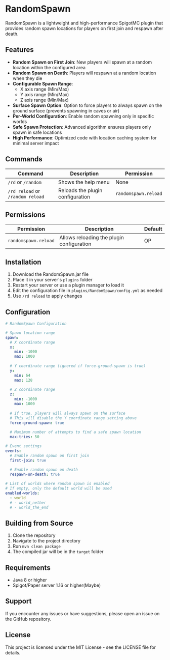 # RandomSpawn

RandomSpawn is a lightweight and high-performance SpigotMC plugin that provides random spawn locations for players on first join and respawn after death.

## Features

- **Random Spawn on First Join**: New players will spawn at a random location within the configured area
- **Random Spawn on Death**: Players will respawn at a random location when they die
- **Configurable Spawn Range**: 
  - X axis range (Min/Max)
  - Y axis range (Min/Max)
  - Z axis range (Min/Max)
- **Surface Spawn Option**: Option to force players to always spawn on the ground surface (prevents spawning in caves or air)
- **Per-World Configuration**: Enable random spawning only in specific worlds
- **Safe Spawn Protection**: Advanced algorithm ensures players only spawn in safe locations
- **High Performance**: Optimized code with location caching system for minimal server impact

## Commands

| Command | Description | Permission |
|---------|-------------|------------|
| `/rd` or `/random` | Shows the help menu | None |
| `/rd reload` or `/random reload` | Reloads the plugin configuration | `randomspawn.reload` |

## Permissions

| Permission | Description | Default |
|------------|-------------|---------|
| `randomspawn.reload` | Allows reloading the plugin configuration | OP |

## Installation

1. Download the RandomSpawn.jar file
2. Place it in your server's `plugins` folder
3. Restart your server or use a plugin manager to load it
4. Edit the configuration file in `plugins/RandomSpawn/config.yml` as needed
5. Use `/rd reload` to apply changes

## Configuration

```yaml
# RandomSpawn Configuration

# Spawn location range
spawn:
  # X coordinate range
  x:
    min: -1000
    max: 1000
  
  # Y coordinate range (ignored if force-ground-spawn is true)
  y:
    min: 64
    max: 128
  
  # Z coordinate range
  z:
    min: -1000
    max: 1000
  
  # If true, players will always spawn on the surface
  # This will disable the Y coordinate range setting above
  force-ground-spawn: true
  
  # Maximum number of attempts to find a safe spawn location
  max-tries: 50

# Event settings
events:
  # Enable random spawn on first join
  first-join: true
  
  # Enable random spawn on death
  respawn-on-death: true

# List of worlds where random spawn is enabled
# If empty, only the default world will be used
enabled-worlds:
  - world
  # - world_nether
  # - world_the_end
```

## Building from Source

1. Clone the repository
2. Navigate to the project directory
3. Run `mvn clean package`
4. The compiled jar will be in the `target` folder

## Requirements

- Java 8 or higher
- Spigot/Paper server 1.16 or higher(Maybe)

## Support

If you encounter any issues or have suggestions, please open an issue on the GitHub repository.

## License

This project is licensed under the MIT License - see the LICENSE file for details.
